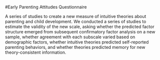 #Early Parenting Attitudes Questionnaire 

A series of studies to create a new measure of intuitive theories about parenting and child development. We conducted a series of studies to estimate the validity of the new scale, asking whether the predicted factor structure emerged from subsequent confirmatory factor analysis on a new sample, whether agreement with each subscale varied based on demographic factors, whether intuitive theories predicted self-reported parenting behaviors, and whether theories predicted memory for new theory-consistent information. 